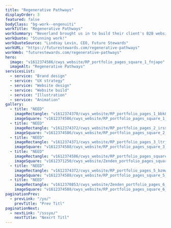 ```yaml
---
title: "Regenerative Pathways"
displayOrder: 3
featured: false
bodyClass: "bg-work--engenuiti"
workTitle: "Regenerative Pathways"
workSummary: "Neverland brought us in to build their client's B2B website promoting regenerative business practices. As the project progressed, the brief expanded to incorporate branding, UX strategy and UI design."
workQuote: "Stunning work!"
workQuoteSource: "Lindsay Levin, CEO, Future Stewards"
workURL: "https://futurestewards.com/regenerative-pathways"
workWeb: "futurestewards.com/regenerative-pathways"
hero:
  image: "v1612374586/cwys_website/RP_portfolio_pages_square_1_fnjapo"
  imageAlt: "Regenerative Pathways"
servicesList:
  - service: "Brand design"
  - service: "UX strategy"
  - service: "Website design"
  - service: "Website build"
  - service: "Illustration"
  - service: "Animation"
gallery:
  - title: "NEED"
    imageRectangle: "v1612374370/cwys_website/RP_portfolio_pages_1_bbk8yh"
    imageSquare: "v1612374586/cwys_website/RP_portfolio_pages_square_1_fnjapo"
  - title: "NEED"
    imageRectangle: "v1612374372/cwys_website/RP_portfolio_pages_2_irssqe"
    imageSquare: "v1612374586/cwys_website/RP_portfolio_pages_square_2_qxkbud"
  - title: "NEED"
    imageRectangle: "v1612374371/cwys_website/RP_portfolio_pages_3_ltrjeu"
    imageSquare: "v1612374588/cwys_website/RP_portfolio_pages_square_3_rexce6"
  - title: "NEED"
    imageRectangle: "v1612374586/cwys_website/RP_portfolio_pages_square_4_rybcbq"
    imageSquare: "v1612371250/cwys_website/Zenden_portfolio_pages_square_4_dlu5jn"
  - title: "NEED"
    imageRectangle: "v1612374372/cwys_website/RP_portfolio_pages_5_bzmwsg"
    imageSquare: "v1612374588/cwys_website/RP_portfolio_pages_square_5_nogya1"
  - title: "NEED"
    imageRectangle: "v1612370853/cwys_website/Zenden_portfolio_pages_6_mqnq4h"
    imageSquare: "v1612374588/cwys_website/RP_portfolio_pages_square_6_mhhht3"
paginationPrev:
  - prevLink: "/yo/"
    prevTitle: "Prev Titl"
paginationNext:
  - nextLink: "/sssyo/"
    nextTitle: "Nexcrt Titl"
---
```

